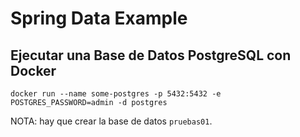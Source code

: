 # Spring Data Example


## Ejecutar una Base de Datos PostgreSQL con Docker

```
docker run --name some-postgres -p 5432:5432 -e POSTGRES_PASSWORD=admin -d postgres
```

NOTA: hay que crear la base de datos `pruebas01`.


